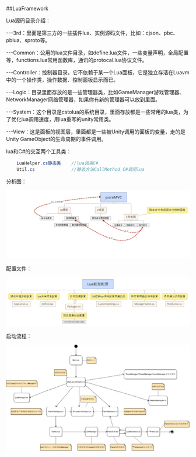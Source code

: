 ##LuaFramework

Lua源码目录介绍：

---3rd：里面是第三方的一些插件lua、实例源码文件，比如：cjson、pbc、pblua、sproto等。

---Common：公用的lua文件目录，如define.lua文件，一些变量声明，全局配置等，functions.lua常用函数库，通讯的protocal.lua协议文件。

---Controller：控制器目录，它不依赖于某一个Lua面板，它是独立存活在Luavm中的一个操作类，操作数据、控制面板显示而已。

---Logic：目录里面存放的是一些管理器类，比如GameManager游戏管理器、NetworkManager网络管理器，如果你有新的管理器可以放到里面。

---System：这个目录是cstolua的系统目录，里面存放都是一些常用的lua类，为了优化lua调用速度，用lua重写的unity常用类。

---View：这是面板的视图层，里面都是一些被Unity调用的面板的变量，走的是Unity GameObject的生命周期的事件调用。

lua和C#的交互两个工具类：
```csharp
    LuaHelper.cs静态类    //lua调用C#
    Util.cs              //静态方法CallMethod C#调用lua
```


分析图：

![](/assets/20160506154319148)

配置文件：

![](/assets/20160506154351680)

启动流程：

![](/assets/20160506154414941)